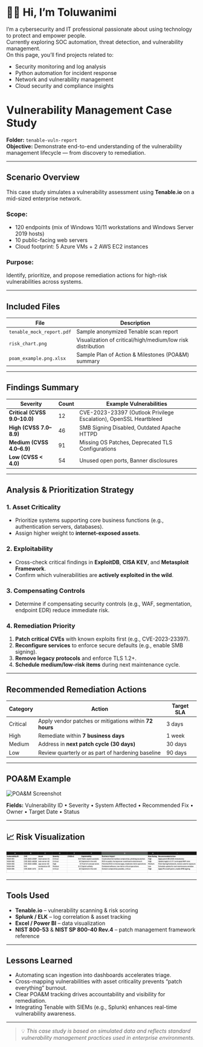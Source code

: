 # 👋🏾 Hi, I’m Toluwanimi

I’m a cybersecurity and IT professional passionate about using technology to protect and empower people.  
Currently exploring SOC automation, threat detection, and vulnerability management.  
On this page, you’ll find projects related to:
- Security monitoring and log analysis
- Python automation for incident response
- Network and vulnerability management
- Cloud security and compliance insights

































# Vulnerability Management Case Study
**Folder:** `tenable-vuln-report`  
**Objective:** Demonstrate end-to-end understanding of the vulnerability management lifecycle — from discovery to remediation.

---

## Scenario Overview

This case study simulates a vulnerability assessment using **Tenable.io** on a mid-sized enterprise network.

### Scope:
- 120 endpoints (mix of Windows 10/11 workstations and Windows Server 2019 hosts)
- 10 public-facing web servers
- Cloud footprint: 5 Azure VMs + 2 AWS EC2 instances

### Purpose:
Identify, prioritize, and propose remediation actions for high-risk vulnerabilities across systems.

---

## Included Files

| File | Description |
|------|--------------|
| `tenable_mock_report.pdf` | Sample anonymized Tenable scan report |
| `risk_chart.png` | Visualization of critical/high/medium/low risk distribution |
| `poam_example.png.xlsx` | Sample Plan of Action & Milestones (POA&M) summary |

---

## Findings Summary

| Severity | Count | Example Vulnerabilities |
|-----------|--------|-------------------------|
| **Critical (CVSS 9.0–10.0)** | 12 | CVE-2023-23397 (Outlook Privilege Escalation), OpenSSL Heartbleed |
| **High (CVSS 7.0–8.9)** | 46 | SMB Signing Disabled, Outdated Apache HTTPD |
| **Medium (CVSS 4.0–6.9)** | 91 | Missing OS Patches, Deprecated TLS Configurations |
| **Low (CVSS < 4.0)** | 54 | Unused open ports, Banner disclosures |

---

## Analysis & Prioritization Strategy

### 1. **Asset Criticality**
- Prioritize systems supporting core business functions (e.g., authentication servers, databases).
- Assign higher weight to **internet-exposed assets**.

### 2. **Exploitability**
- Cross-check critical findings in **ExploitDB**, **CISA KEV**, and **Metasploit Framework**.
- Confirm which vulnerabilities are **actively exploited in the wild**.

### 3. **Compensating Controls**
- Determine if compensating security controls (e.g., WAF, segmentation, endpoint EDR) reduce immediate risk.

### 4. **Remediation Priority**
1. **Patch critical CVEs** with known exploits first (e.g., CVE-2023-23397).  
2. **Reconfigure services** to enforce secure defaults (e.g., enable SMB signing).  
3. **Remove legacy protocols** and enforce TLS 1.2+.  
4. **Schedule medium/low-risk items** during next maintenance cycle.

---

## Recommended Remediation Actions

| Category | Action | Target SLA |
|-----------|---------|------------|
| Critical | Apply vendor patches or mitigations within **72 hours** | 3 days |
| High | Remediate within **7 business days** | 1 week |
| Medium | Address in **next patch cycle (30 days)** | 30 days |
| Low | Review quarterly or as part of hardening baseline | 90 days |

---

## POA&M Example

![POA&M Screenshot](poam_example.png)

**Fields:** Vulnerability ID • Severity • System Affected • Recommended Fix • Owner • Target Date • Status

---

## 📈 Risk Visualization

![Risk Chart](risk_chart.png)

---

## Tools Used
- **Tenable.io** – vulnerability scanning & risk scoring  
- **Splunk / ELK** – log correlation & asset tracking  
- **Excel / Power BI** – data visualization  
- **NIST 800-53** & **NIST SP 800-40 Rev.4** – patch management framework reference

---

## Lessons Learned
- Automating scan ingestion into dashboards accelerates triage.  
- Cross-mapping vulnerabilities with asset criticality prevents “patch everything” burnout.  
- Clear POA&M tracking drives accountability and visibility for remediation.  
- Integrating Tenable with SIEMs (e.g., Splunk) enhances real-time vulnerability awareness.

---

> 💡 *This case study is based on simulated data and reflects standard vulnerability management practices used in enterprise environments.*
